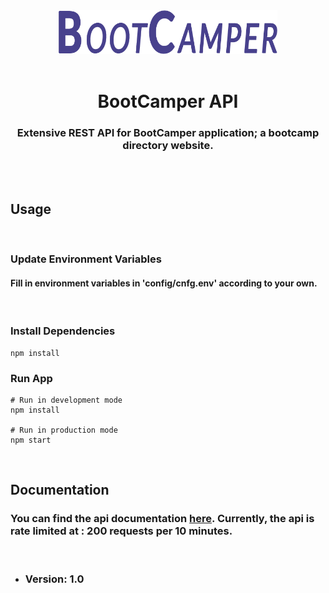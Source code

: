 <div align="center">
  <img src="./logo.png" width="350px">
  <br>
  <br>
</div>

<div align="center">
  <h1>BootCamper API</h1>
</div>

<div align="center">
<h3>Extensive REST API for BootCamper application; a bootcamp directory website.</h3>
</div>

<br>
<br>

## Usage

<br>

### **Update Environment Variables**

#### Fill in environment variables in 'config/cnfg.env' according to your own.

<br>

### **Install Dependencies**

```
npm install
```

### **Run App**

```
# Run in development mode
npm install

# Run in production mode
npm start
```

<br>

## Documentation

### You can find the api documentation [here](https://bootcamper-api.herokuapp.com/). Currently, the api is rate limited at : 200 requests per 10 minutes.

<br>

- ### Version: 1.0
